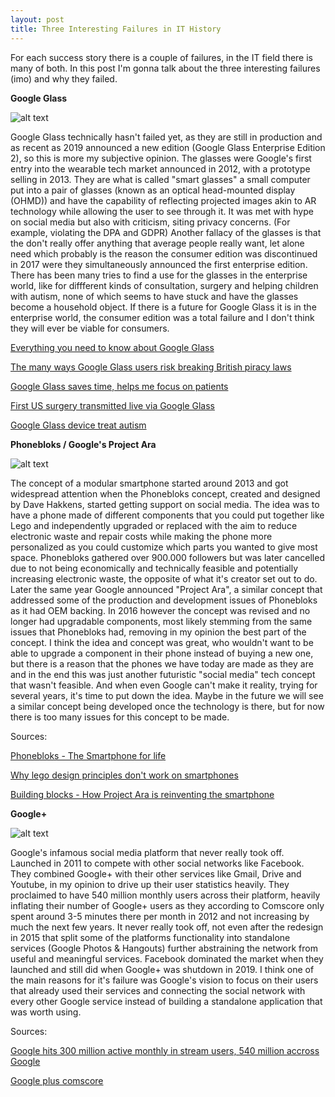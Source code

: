 ```yaml
---
layout: post
title: Three Interesting Failures in IT History
---
```


For each success story there is a couple of failures, in the IT field there is many of both. In this post I'm gonna talk about the three interesting failures (imo) 
and why they failed.

**Google Glass**

![alt text](https://upload.wikimedia.org/wikipedia/commons/thumb/a/a8/A_Google_Glass_wearer.jpg/800px-A_Google_Glass_wearer.jpg)

Google Glass technically hasn't failed yet, as they are still in production and as recent as 2019 announced a new edition (Google Glass Enterprise Edition 2), so this is more my subjective opinion.
The glasses were Google's first entry into the wearable tech market announced in 2012, with a prototype selling in 2013. They are what is called "smart glasses" a small computer put into a pair of glasses (known as an optical head-mounted display (OHMD)) and have the capability of reflecting projected images akin to AR technology while allowing the user to see through it.
It was met with hype on social media but also with criticism, siting privacy concerns. (For example, violating the DPA and GDPR)
Another fallacy of the glasses is that the don't really offer anything that average people really want, let alone need which probably is the reason the consumer edition was discontinued in 2017 were they simultaneously announced the first enterprise edition.
There has been many tries to find a use for the glasses in the enterprise world, like for diffferent kinds of consultation, surgery and helping children with autism, none of which seems to have stuck and have the glasses become a household object.
If there is a future for Google Glass it is in the enterprise world, the consumer edition was a total failure and I don't think they will ever be viable for consumers.


[Everything you need to know about Google Glass](https://www.washingtonpost.com/news/the-switch/wp/2014/02/27/everything-you-need-to-know-about-google-glass/)

[The many ways Google Glass users risk breaking British piracy laws](https://www.forbes.com/sites/thomasbrewster/2014/06/30/the-many-ways-google-glass-users-risk-breaking-british-privacy-laws/)

[Google Glass saves time, helps me focus on patients](https://www.charlotteobserver.com/living/health-family/karen-garloch/article45336984.html)

[First US surgery transmitted live via Google Glass](https://medicalxpress.com/news/2013-08-surgery-transmitted-google-glass-video.html)

[Google Glass device treat autism](https://www.nytimes.com/2019/07/17/technology/google-glass-device-treat-autism.html)


**Phonebloks / Google's Project Ara**

![alt text](https://upload.wikimedia.org/wikipedia/commons/thumb/6/6a/Phonebloks_open.jpg/1920px-Phonebloks_open.jpg)

The concept of a modular smartphone started around 2013 and got widespread attention when the Phonebloks concept, created and designed by Dave Hakkens, started getting support on social media. 
The idea was to have a phone made of different components that you could put together like Lego and independently upgraded or replaced with the aim to reduce electronic waste and repair costs while making the phone more personalized as you could customize which parts you wanted to give most space.
Phonebloks gathered over 900.000 followers but was later cancelled due to not being economically and technically feasible and potentially increasing electronic waste, the opposite of what it's creator set out to do.
Later the same year Google announced "Project Ara", a similar concept that addressed some of the production and development issues of Phonebloks as it had OEM backing.
In 2016 however the concept was revised and no longer had upgradable components, most likely stemming from the same issues that Phonebloks had, removing in my opinion the best part of the concept.
I think the idea and concept was great, who wouldn't want to be able to upgrade a component in their phone instead of buying a new one, but there is a reason that the phones we have today are made as they are and in the end this was just another futuristic "social media" tech concept that wasn't feasible. And when even Google can't make it reality, trying for several years, it's time to put down the idea.
Maybe in the future we will see a similar concept being developed once the technology is there, but for now there is too many issues for this concept to be made.

Sources: 

[Phonebloks - The Smartphone for life](http://edition.cnn.com/2013/09/19/tech/innovation/phonebloks-the-smartphone-for-life/)

[Why lego design principles don't work on smartphones](https://www.fastcompany.com/3017409/why-lego-design-principles-dont-work-on-smartphones/)

[Building blocks - How Project Ara is reinventing the smartphone](https://www.theverge.com/2014/4/15/5615880/building-blocks-how-project-ara-is-reinventing-the-smartphone)


**Google+**

![alt text](https://i1.wp.com/www.the-vital-edge.com/wp-content/uploads/2019/01/Google-Plus-Fall.jpg?fit=800%2C600&ssl=1)

Google's infamous social media platform that never really took off. Launched in 2011 to compete with other social networks like Facebook. They combined Google+ with their other services like Gmail, Drive and Youtube, in my opinion to drive up their user statistics heavily.
They proclaimed to have 540 million monthly users across their platform, heavily inflating their number of Google+ users as they according to Comscore only spent around 3-5 minutes there per month in 2012 and not increasing by much the next few years.
It never really took off, not even after the redesign in 2015 that split some of the platforms functionality into standalone services (Google Photos & Hangouts) further abstraining the network from useful and meaningful services. 
Facebook dominated the market when they launched and still did when Google+ was shutdown in 2019. I think one of the main reasons for it's failure was Google's vision to focus on their users that already used their services and connecting the social network with every other Google service instead of building a standalone application that was worth using.

Sources:

[Google hits 300 million active monthly in stream users, 540 million accross Google](https://marketingland.com/google-hits-300-million-active-monthly-in-stream-users-540-million-across-google-63354)

[Google plus comscore](https://edition.cnn.com/2012/02/28/tech/social-media/google-plus-comscore/index.html)




